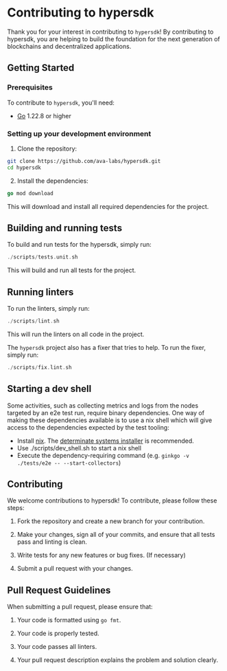 # Contributing to hypersdk

Thank you for your interest in contributing to `hypersdk`! By contributing to hypersdk, you are helping to build the foundation for the next generation of blockchains and decentralized applications.

## Getting Started

### Prerequisites

To contribute to `hypersdk`, you'll need:

- [Go](https://golang.org/dl/) 1.22.8 or higher

### Setting up your development environment

1. Clone the repository:

```bash
git clone https://github.com/ava-labs/hypersdk.git
cd hypersdk
```

2. Install the dependencies:

```go
go mod download
```

This will download and install all required dependencies for the project.

## Building and running tests

To build and run tests for the hypersdk, simply run:

```go
./scripts/tests.unit.sh
```

This will build and run all tests for the project.

## Running linters

To run the linters, simply run:

```go
./scripts/lint.sh
```

This will run the linters on all code in the project.

The `hypersdk` project also has a fixer that tries to help. To run the fixer, simply run:

```go
./scripts/fix.lint.sh
```

## Starting a dev shell

Some activities, such as collecting metrics and logs from the nodes targeted by an e2e
test run, require binary dependencies. One way of making these dependencies available is
to use a nix shell which will give access to the dependencies expected by the test
tooling:

 - Install [nix](https://nixos.org/). The [determinate systems
   installer](https://github.com/DeterminateSystems/nix-installer?tab=readme-ov-file#install-nix)
   is recommended.
 - Use ./scripts/dev_shell.sh to start a nix shell
 - Execute the dependency-requiring command (e.g. `ginkgo -v ./tests/e2e -- --start-collectors`)

## Contributing

We welcome contributions to hypersdk! To contribute, please follow these steps:

1. Fork the repository and create a new branch for your contribution.

2. Make your changes, sign all of your commits, and ensure that all tests pass and linting is clean.

3. Write tests for any new features or bug fixes. (If necessary)

4. Submit a pull request with your changes.

## Pull Request Guidelines

When submitting a pull request, please ensure that:

1. Your code is formatted using `go fmt`.

2. Your code is properly tested.

3. Your code passes all linters.

4. Your pull request description explains the problem and solution clearly.
